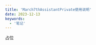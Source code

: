 ```yaml
---
title: 'March7thAssistantPrivate使用说明'
date: 2023-12-13
keywords:
  - '笔记'
---
```


占位

<!--more-->


